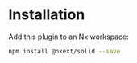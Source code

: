 # Installation

Add this plugin to an Nx workspace:

```bash npm2yarn
npm install @nxext/solid --save
```
